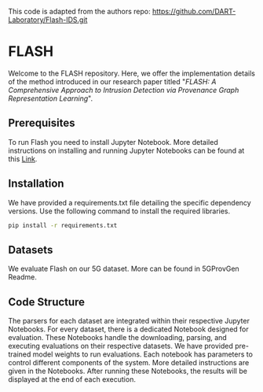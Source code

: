 This code is adapted from the authors repo: https://github.com/DART-Laboratory/Flash-IDS.git

# FLASH 

Welcome to the FLASH repository. Here, we offer the implementation details of the method introduced in our research paper titled "_FLASH: A Comprehensive Approach to Intrusion Detection via Provenance Graph Representation Learning_".

## Prerequisites
To run Flash you need to install Jupyter Notebook. More detailed instructions on installing and running Jupyter Notebooks can be found at this [Link](https://jupyter.org/install).

## Installation
We have provided a requirements.txt file detailing the specific dependency versions. Use the following command to install the required libraries.
```bash
pip install -r requirements.txt
```

## Datasets
We evaluate Flash on our 5G dataset. More can be found in 5GProvGen Readme. 

## Code Structure
The parsers for each dataset are integrated within their respective Jupyter Notebooks. For every dataset, there is a dedicated Notebook designed for evaluation. These Notebooks handle the downloading, parsing, and executing evaluations on their respective datasets. We have provided pre-trained model weights to run evaluations. Each notebook has parameters to control different components of the system. More detailed instructions are given in the Notebooks. After running these Notebooks, the results will be displayed at the end of each execution.

